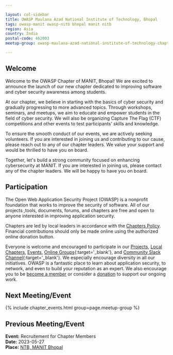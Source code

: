 ```yaml
---

layout: col-sidebar
title: OWASP Maulana Azad National Institute of Technology, Bhopal 
tags: owasp-manit owasp-nitb bhopal manit nitb
region: Asia
country: India
postal-code: 462003
meetup-group: owasp-maulana-azad-national-institute-of-technology-chapter

---
```



## Welcome

Welcome to the OWASP Chapter of MANIT, Bhopal! We are excited to announce the launch of our new chapter dedicated to improving software and cyber security awareness among students.

At our chapter, we believe in starting with the basics of cyber security and gradually progressing to more advanced topics. Through workshops, seminars, and meetups, we aim to educate and empower students in the field of cyber security. We will also be organizing Capture The Flag (CTF) competitions and other events to test participants' skills and knowledge.

To ensure the smooth conduct of our events, we are actively seeking volunteers. If you are interested in joining us and contributing to our cause, please reach out to any of our chapter leaders. We value your support and would be thrilled to have you on board.

Together, let's build a strong community focused on enhancing cybersecurity at MANIT. If you are interested in joining us, please contact any of the chapter leaders. We will be happy to have you on board.

## Participation

The Open Web Application Security Project (OWASP) is a nonprofit foundation that works to improve the security of software. All of our projects ,tools, documents, forums, and chapters are free and open to anyone interested in improving application security. 

Chapters are led by local leaders in accordance with the [Chapters Policy](/www-policy/operational/chapters). Financial contributions should only be made online using the authorized online donation button. 

Everyone is welcome and encouraged to participate in our [Projects](/projects/), [Local Chapters](/chapters/), [Events](/events/), [Online Groups](https://groups.google.com/a/owasp.com/){:target='_blank'}, and [Community Slack Channel](https://owasp.slack.com/){:target='_blank'}. We especially encourage diversity in all our initiatives. OWASP is a fantastic place to learn about application security, to network, and even to build your reputation as an expert. We also encourage you to be [become a member](/membership/) or consider a [donation](/donate/) to support our ongoing work.

## Next Meeting/Event <!-- You should keep this section as it will populate your meetup events -->

{% include chapter_events.html group=page.meetup-group %}

## Previous Meeting/Event

**Event:** Recruitement for Chapter Members<br>
**Date:** 2023-05-27<br>
**Place:** [NTB, MANIT Bhopal](https://goo.gl/maps/eyv66XSDvxJF7Gdp8)

<!-- For next event add new line -->

